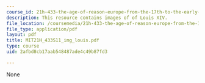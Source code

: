 ```yaml
---
course_id: 21h-433-the-age-of-reason-europe-from-the-17th-to-the-early-19th-centuries-spring-2011
description: This resource contains images of of Louis XIV.
file_location: /coursemedia/21h-433-the-age-of-reason-europe-from-the-17th-to-the-early-19th-centuries-spring-2011/2afbd8cb17aab548487ade4c49b87fd3_MIT21H_433S11_img_louis.pdf
file_type: application/pdf
layout: pdf
title: MIT21H_433S11_img_louis.pdf
type: course
uid: 2afbd8cb17aab548487ade4c49b87fd3

---
```

None